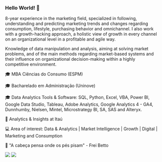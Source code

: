 ### Hello World! 🤘

8-year experience in the marketing field, specialized in following, understanding and predicting marketing trends and changes regarding consumption, lifestyle, purchasing behavior and omnichannel. I also work with a growth-hacking approach, a holistic view of growth in every channel on an organizational level in a profitable and agile way. 

Knowledge of data manipulation and analysis, aiming at solving market problems, and of the main methods regarding market-based systems and their influence on organizational decision-making within a highly competitive environment.


🎓 MBA Ciências do Consumo (ESPM)

🎓 Bacharelado em Administração (Uninove)
 
🎓 Data Analytics Tools & Software: SQL, Python, Excel, VBA, Power BI, Google Data Studio, Tableau, Adobe Analytics, Google Analytics 4 - GA4, Dunnhumby, Nielsen, Mintel, Microstrategy BI, SA, SAS and Alteryx.

🚀 Analytics & Insights at Itaú

💻 Area of interest: Data & Analytics | Market Intelligence | Growth | Digital | Marketing and Consumption

💭 "A cabeça pensa onde os pés pisam" - Frei Betto


<div> 
  <a href = "mailto:bccsousa@gmail.com"><img src="https://img.shields.io/badge/-Gmail-%23333?style=for-the-badge&logo=gmail&logoColor=white" target="_blank"></a>
  <a href="https://www.linkedin.com/in/beatriz-csousa" target="_blank"><img src="https://img.shields.io/badge/-LinkedIn-%230077B5?style=for-the-badge&logo=linkedin&logoColor=white" target="_blank"></a> 
  
</div>
